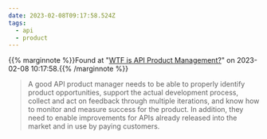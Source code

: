```yaml
---
date: 2023-02-08T09:17:58.524Z
tags:
  - api
  - product
---
```

{{% marginnote %}}Found at "[WTF is API Product Management?](https://blog.container-solutions.com/wtf-is-api-product-management)" on 2023-02-08 10:17:58.{{% /marginnote %}}

> A good API product manager needs to be able to properly identify product opportunities, support the actual development process, collect and act on feedback through multiple iterations, and know how to monitor and measure success for the product. In addition, they need to enable improvements for APIs already released into the market and in use by paying customers.

